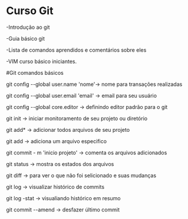 # Curso Git
-Introdução ao git

-Guia básico git 

-Lista de comandos aprendidos e comentários sobre eles


-VIM curso básico iniciantes.

#Git comandos básicos

git config --global user.name 'nome'-> nome para transações realizadas

git config --global user.email 'email' -> email para seu usuário

git config --global core.editor -> definindo editor padrão para o git

git init -> iniciar monitoramento de seu projeto ou diretório

git add* -> adicionar todos arquivos de seu projeto 

git add -> adiciona um arquivo especifico

git commit - m 'inicio projeto' -> comenta os arquivos adicionados

git status -> mostra os estados dos arquivos 

git diff -> para ver o que não foi selicionado e suas mudanças

git log -> visualizar histórico de commits

git log -stat -> visualiando histórico em resumo

git commit --amend -> desfazer último commit



